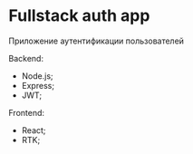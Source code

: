 # Fullstack auth app

Приложение аутентификации пользователей  

Backend:
- Node.js;
- Express;
- JWT;

Frontend:
- React;
- RTK;